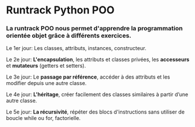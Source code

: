 # Runtrack Python POO

### La runtrack POO nous permet d'apprendre la programmation orientée objet grâce à différents exercices.

Le 1er jour: Les classes, attributs, instances, constructeur. 

Le 2e jour: <b>L'encapsulation</b>, les attributs et classes privées, les <b>accesseurs</b> et <b>mutateurs</b> (getters et setters).

Le 3e jour: Le <b>passage par référence</b>, accéder à des attributs et les modifier depuis une autre classe.

Le 4e jour: <b>L'héritage</b>, créer facilement des classes similaires à partir d’une autre classe.

Le 5e jour: <b>La récursivité</b>, répéter des blocs d'instructions sans utiliser de boucle while ou for, factorielle.
